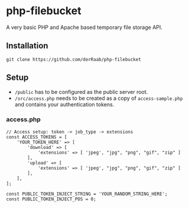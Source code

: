 # php-filebucket

A very basic PHP and Apache based temporary file storage API.


## Installation

`git clone https://github.com/derRaab/php-filebucket`

## Setup

- `/public` has to be configured as the public server root.
- `/src/access.php` needs to be created as a copy of `access-sample.php` and contains your authentication tokens.

### access.php

```
// Access setup: token -> job_type -> extensions
const ACCESS_TOKENS = [
    'YOUR_TOKEN_HERE' => [
        'download' => [
            'extensions' => [ 'jpeg', "jpg", "png", "gif", "zip" ]
        ],
        'upload' => [
            'extensions' => [ 'jpeg', "jpg", "png", "gif", "zip" ]
        ],
    ],
];

const PUBLIC_TOKEN_INJECT_STRING = 'YOUR_RANDOM_STRING_HERE';
const PUBLIC_TOKEN_INJECT_POS = 0;
```





